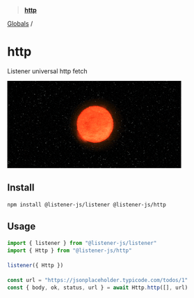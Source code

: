 > **[http](README.md)**

[Globals](globals.md) /

# http

Listener universal http fetch

![http](media/http.gif)

## Install

```bash
npm install @listener-js/listener @listener-js/http
```

## Usage

```ts
import { listener } from "@listener-js/listener"
import { Http } from "@listener-js/http"

listener({ Http })

const url = "https://jsonplaceholder.typicode.com/todos/1"
const { body, ok, status, url } = await Http.http([], url)
```